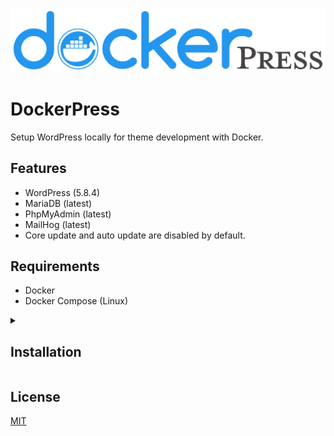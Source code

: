 ![Banner](/assets/banner.png?raw=true "Banner")

# DockerPress

Setup WordPress locally for theme development with Docker.

## Features

- WordPress (5.8.4)
- MariaDB (latest)
- PhpMyAdmin (latest)
- MailHog (latest)
- Core update and auto update are disabled by default.

## Requirements

- Docker
- Docker Compose (Linux)

<details>
<summary>
<h2>Installation</h2>
</summary>
<p>

With Docker installed and running:

### Clone the repo

````sh
git clone https://github.com/reverievisuals/dockerpress.git
cd dockerpress
````

### Select WordPress branch

To use a different WordPress branch.

For example WordPress 5.8 branch:

```sh
git checkout 5.8
```

### Remove git data

To prevent confusion, if you are also using Git with your theme.

```sh
rm -r .git .gitignore
```

### Setup environment variables:

Copy `.env.example` to `.env` and edit your preferences:

```sh
cp .env.example .env
```

### Run

```sh
docker-compose up -d
```

To access WordPress:

```sh
http://localhost:8000/
```

To access PhpMyAdmin:

```sh
http://localhost:8080/
```

To access MailHog:

```sh
http://localhost:8025/
```
</p>
</details>

## License
[MIT](/LICENSE)
